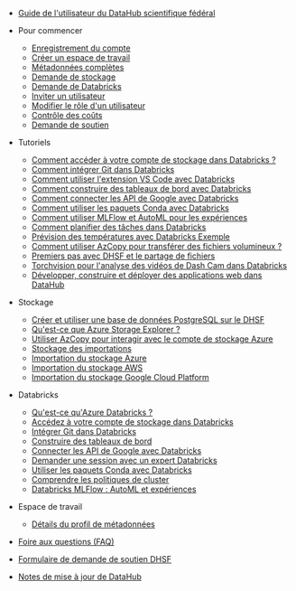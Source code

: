 - [Guide de l'utilisateur du DataHub scientifique fédéral](/fr/UserGuide/Guide-de-l'utilisateur.md)

- Pour commencer
  - [Enregistrement du compte](/fr/UserGuide/Preregistration/Preregistration.md)
  - [Créer un espace de travail](/fr/UserGuide/GettingStarted/Creating-a-workspace.md)
  - [Métadonnées complètes](/fr/UserGuide/GettingStarted/Complete-metadata.md)
  - [Demande de stockage](/fr/UserGuide/GettingStarted/Demande-de-stockage.md)
  - [Demande de Databricks](/fr/UserGuide/GettingStarted/Demander-des-databricks.md)
  - [Inviter un utilisateur](/fr/UserGuide/GettingStarted/Invite-a-user.md)
  - [Modifier le rôle d'un utilisateur](/fr/UserGuide/GettingStarted/Change-a-user-role.md)
  - [Contrôle des coûts](/fr/UserGuide/GettingStarted/Contrôler-les-coûts-de-l'espace-de-travail.md)
  - [Demande de soutien](/fr/UserGuide/GettingStarted/Logging-a-ticket.md)

- Tutoriels
  - [Comment accéder à votre compte de stockage dans Databricks ?](/fr/UserGuide/Databricks/Accédez-à-votre-compte-de-stockage-dans-Databricks.md)
  - [Comment intégrer Git dans Databricks](/fr/UserGuide/Databricks/Intégration-de-Git.md)
  - [Comment utiliser l'extension VS Code avec Databricks](/fr/UserGuide/Databricks/extension-vscode.md)
  - [Comment construire des tableaux de bord avec Databricks](/fr/UserGuide/Databricks/Tableau-de-bord.md)
  - [Comment connecter les API de Google avec Databricks](/fr/UserGuide/Databricks/Connexion-à-l'API-Google.md)
  - [Comment utiliser les paquets Conda avec Databricks](/fr/UserGuide/Databricks/Paquets-Conda.md)  
  - [Comment utiliser MLFlow et AutoML pour les expériences](/fr/UserGuide/Databricks/Expériences-Automl.md)
  - [Comment planifier des tâches dans Databricks](/fr/UserGuide/Databricks/Flux-de-travail.md)
  - [Prévision des températures avec Databricks Exemple](/fr/UserGuide/Tutorials/Prévisions-SST.md)
  - [Comment utiliser AzCopy pour transférer des fichiers volumineux ?](/fr/UserGuide/Databricks/AzCopy.md)
  - [Premiers pas avec DHSF et le partage de fichiers](/fr/UserGuide/Tutorials/Cas-d'utilisation-1.md)
  - [Torchvision pour l'analyse des vidéos de Dash Cam dans Databricks](/fr/UserGuide/Tutorials/Torchvision.md)
  - [Développer, construire et déployer des applications web dans DataHub](/fr/UserGuide/Tutorials/Construire-déployer-l'application-web.md)

- Stockage
  - [Créer et utiliser une base de données PostgreSQL sur le DHSF](/UserGuide/Storage/Postgres.md)
  - [Qu'est-ce que Azure Storage Explorer ?](/fr/UserGuide/Storage/Datahub-AzureStorage.md)
  - [Utiliser AzCopy pour interagir avec le compte de stockage Azure](/fr/UserGuide/Storage/Utilisez-AzCopy.md)
  - [Stockage des importations](/fr/UserGuide/Storage/Stockage-des-importations.md)
  - [Importation du stockage Azure](/fr/UserGuide/Storage/Importer-le-stockage-Azure.md)
  - [Importation du stockage AWS](/fr/UserGuide/Storage/Importer-le-stockage-AWS.md)
  - [Importation du stockage Google Cloud Platform](/fr/UserGuide/Storage/Importer-le-stockage-GCP.md)

- Databricks
  - [Qu'est-ce qu'Azure Databricks ?](/fr/UserGuide/Databricks/Databricks.md)
  - [Accédez à votre compte de stockage dans Databricks](/fr/UserGuide/Databricks/Accédez-à-votre-compte-de-stockage-dans-Databricks.md)
  - [Intégrer Git dans Databricks](/fr/UserGuide/Databricks/Intégration-de-Git.md)
  - [Construire des tableaux de bord](/fr/UserGuide/Databricks/Tableau-de-bord.md)
  - [Connecter les API de Google avec Databricks](/fr/UserGuide/Databricks/Connexion-à-l'API-Google.md)
  - [Demander une session avec un expert Databricks](/fr/UserGuide/Databricks/Demande-de-session-databricks.md)
  - [Utiliser les paquets Conda avec Databricks](/fr/UserGuide/Databricks/Paquets-Conda.md)
  - [Comprendre les politiques de cluster](/fr/UserGuide/Databricks/Politiques-des-clusters.md)
  - [Databricks MLFlow : AutoML et expériences](/fr/UserGuide/Databricks/Expériences-Automl.md)

- Espace de travail
  - [Détails du profil de métadonnées](/fr/UserGuide/Workspace/Métadonnées-du-profil-de-l'espace-de-travail.md)

- [Foire aux questions (FAQ)](/fr/UserGuide/DHSF-FAQs.md)

- [Formulaire de demande de soutien DHSF](/fr/UserGuide/Formulaire-de-demande-de-soutien-DHSF.md)

- [Notes de mise à jour de DataHub](/fr/UserGuide/Notes-de-mise-à-jour.md)
